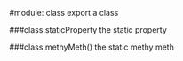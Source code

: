 #module: class
export a class

  
###class.staticProperty
the static property

  
###class.methyMeth()
the static methy meth

